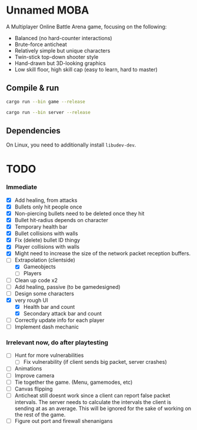 # Unnamed MOBA

A Multiplayer Online Battle Arena game, focusing on the following:
- Balanced (no hard-counter interactions)
- Brute-force anticheat
- Relatively simple but unique characters
- Twin-stick top-down shooter style
- Hand-drawn but 3D-looking graphics
- Low skill floor, high skill cap (easy to learn, hard to master)

## Compile & run

```sh
cargo run --bin game --release
```
```sh
cargo run --bin server --release
```

## Dependencies

On Linux, you need to additionally install `libudev-dev`.

# TODO

### Immediate
- [x] Add healing, from attacks
- [x] Bullets only hit people once
- [x] Non-piercing bullets need to be deleted once they hit
- [x] Bullet hit-radius depends on character
- [x] Temporary health bar
- [x] Bullet collisions with walls
- [x] Fix (delete) bullet ID thingy
- [x] Player collisions with walls
- [x] Might need to increase the size of the network packet reception buffers.
- [ ] Extrapolation (clientside)
  - [x] Gameobjects
  - [ ] Players
- [ ] Clean up code x2
- [ ] Add healing, passive (to be gamedesigned)
- [ ] Design some characters
- [x] very rough UI
  - [x] Health bar and count
  - [x] Secondary attack bar and count
- [ ] Correctly update info for each player
- [ ] Implement dash mechanic

### Irrelevant now, do after playtesting

- [ ] Hunt for more vulnerabilities
  - [ ] Fix vulnerability (if client sends big packet, server crashes)
- [ ] Animations
- [ ] Improve camera
- [ ] Tie together the game. (Menu, gamemodes, etc)
- [ ] Canvas flipping
- [ ] Anticheat still doesnt work since a client can report false packet intervals. The server needs to calculate the intervals the client is sending at as an average. This will be ignored for the sake of working on the rest of the game.
- [ ] Figure out port and firewall shenanigans